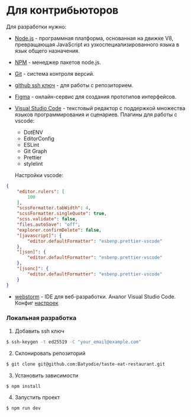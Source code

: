 # Для контрибьюторов

Для разработки нужно: 

* [Node.js](https://nodejs.org/en/) - программная платформа, основанная на движке V8, превращающая JavaScript из узкоспециализированного языка в язык общего назначения.
* [NPM](https://www.npmjs.com/) - менеджер пакетов node.js.
* [Git](https://git-scm.com/) - система контроля версий.
* [github ssh ключ](https://docs.github.com/en/github/authenticating-to-github/connecting-to-github-with-ssh) - для работы с репозиторием.
* [Figma](https://www.figma.com/) - онлайн-сервис для создания прототипов интерфейсов.
* [Visual Studio Code](https://code.visualstudio.com/) - текстовый редактор с поддержкой множества языков программирования и сценариев.
Плагины для работы с vscode:
  * DotENV
  * EditorConfig
  * ESLint
  * Git Graph
  * Prettier
  * stylelint

  Настройки vscode:
```json
{
    "editor.rulers": [
        100
    ],
    "scssFormatter.tabWidth": 4,
    "scssFormatter.singleQuote": true,
    "scss.validate": false,
    "files.autoSave": "off",
    "explorer.confirmDelete": false,
    "[javascript]": {
        "editor.defaultFormatter": "esbenp.prettier-vscode"
    },
    "[json]": {
        "editor.defaultFormatter": "esbenp.prettier-vscode"
    },
    "[jsonc]": {
        "editor.defaultFormatter": "esbenp.prettier-vscode"
    }
}
```
* [webstorm](https://www.jetbrains.com/ru-ru/webstorm/) - IDE для веб-разработки. Аналог Visual Studio Code.
Конфиг [настроек](https://drive.google.com/file/d/1fWSgDrolqzIjj7PeLclsIrptjERDoq2D/view?usp=sharing)

### Локальная разработка
1. Добавить ssh ключ

```bash
$ ssh-keygen -t ed25519 -C "your_email@example.com"
```

2. Склонировать репозиторий
```bash
$ git clone git@github.com:Batyodie/taste-eat-restaurant.git
```
3. Установить зависимости
```bash
$ npm install
```
4. Запустить проект
```bash
$ npm run dev
```
